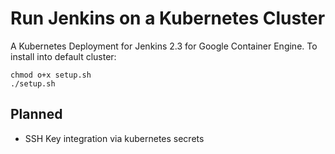 # Run Jenkins on a Kubernetes Cluster

A Kubernetes Deployment for Jenkins 2.3 for Google Container Engine. To install into default cluster:

```
chmod o+x setup.sh
./setup.sh
```

## Planned

- SSH Key integration via kubernetes secrets
